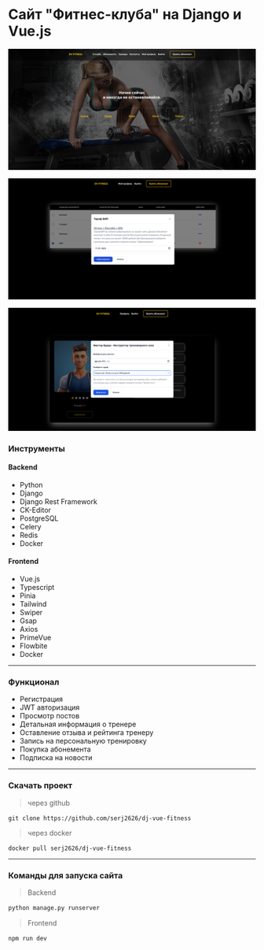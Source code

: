 # Сайт "Фитнес-клуба" на Django и Vue.js

![Django](./frontend/src/assets/screen/screen.png)

![Django](./frontend/src/assets/screen/screen-order.png)

![Django](./frontend/src/assets/screen/screen-order-training.png)

### Инструменты

#### Backend

- Python
- Django
- Django Rest Framework
- CK-Editor
- PostgreSQL
- Celery
- Redis
- Docker

#### Frontend

- Vue.js
- Typescript
- Pinia
- Tailwind
- Swiper
- Gsap
- Axios
- PrimeVue
- Flowbite
- Docker


---

### Функционал

- Регистрация
- JWT авторизация
- Просмотр постов
- Детальная информация о тренере
- Оставление отзыва и рейтинга тренеру
- Запись на персональную тренировку
- Покупка абонемента
- Подписка на новости

---

### Скачать проект

> через github

    git clone https://github.com/serj2626/dj-vue-fitness

> через docker

    docker pull serj2626/dj-vue-fitness

---

### Команды для запуска сайта

> Backend

```bash
python manage.py runserver
```

> Frontend

```bash
npm run dev
```

